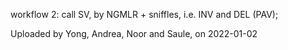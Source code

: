workflow 2: call SV, by NGMLR + sniffles, i.e. INV and DEL (PAV);

Uploaded by  Yong, Andrea, Noor and Saule, on 2022-01-02
